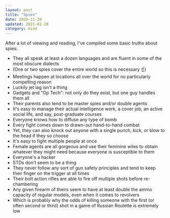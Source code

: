 ```yaml
---
layout: post
title: "Spies"
date: 2020-11-20
updated: 2021-02-28
category: mind
---
```


After a lot of viewing and reading, I've compiled some basic truths about spies:

- They all speak at least a dozen languages and are fluent in some of the most obscure dialects
- (One or two spies cover the entire world so this is necessary ☝)
- Meetings happen at locations all over the world for no particularly compelling reason
- Luckily jet lag isn't a thing
- Gadgets and "Op Tech": not only do they exist, but one guy handles them all
- Their parents also tend to be master spies and/or double agents
- It's easy to manage their actual intelligence work, a cover job, an active social life, and say, post-graduate courses
- Everyone knows how to diffuse any type of bomb
- Every fight comes down to drawn-out hand-to-hand combat
- Yet, they can also knock out anyone with a single punch, kick, or blow to the head if they so choose
- It's easy to fight multiple people at once
- Female agents are all gorgeous and use their feminine wiles to obtain whatever they might need because everyone is susceptible to them
- Everyone's a hacker
- STDs don't seem to be a thing
- They never follow any sort of gun safety principles and tend to keep their finger on the trigger at all times
- Their bolt action rifles are able to fire off multiple shots before re-chambering
- Any given firearm of theirs seem to have at least double the ammo capacity of regular models, even when it comes to revolvers
- Which is probably why the odds of killing someone with the first (or often second or third) shot in a game of Russian Roulette is extremely low
